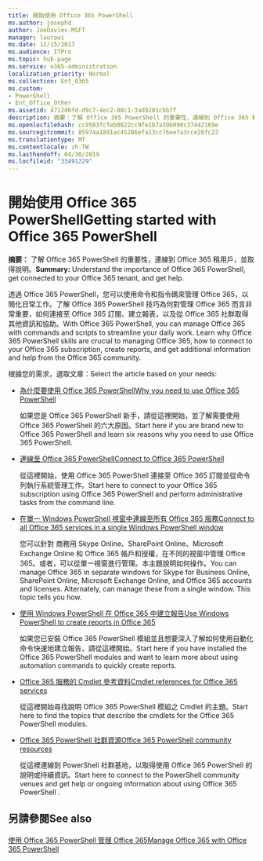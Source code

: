 ```yaml
---
title: 開始使用 Office 365 PowerShell
ms.author: josephd
author: JoeDavies-MSFT
manager: laurawi
ms.date: 12/15/2017
ms.audience: ITPro
ms.topic: hub-page
ms.service: o365-administration
localization_priority: Normal
ms.collection: Ent_O365
ms.custom:
- PowerShell
- Ent_Office_Other
ms.assetid: 4712d6fd-d9c7-4ec2-88c1-3ad9201cbb7f
description: 摘要：了解 Office 365 PowerShell 的重要性，連線到 Office 365 租用戶，並取得說明。
ms.openlocfilehash: cc9583fcfeb0822cc9fe1b7a39b090c37442169e
ms.sourcegitcommit: 85974a1891ac45286efa13cc76eefa3cce28fc22
ms.translationtype: MT
ms.contentlocale: zh-TW
ms.lasthandoff: 04/30/2019
ms.locfileid: "33491229"
---
```

# <a name="getting-started-with-office-365-powershell"></a><span data-ttu-id="80e05-103">開始使用 Office 365 PowerShell</span><span class="sxs-lookup"><span data-stu-id="80e05-103">Getting started with Office 365 PowerShell</span></span>

 <span data-ttu-id="80e05-104">**摘要：** 了解 Office 365 PowerShell 的重要性，連線到 Office 365 租用戶，並取得說明。</span><span class="sxs-lookup"><span data-stu-id="80e05-104">**Summary:** Understand the importance of Office 365 PowerShell, get connected to your Office 365 tenant, and get help.</span></span>
  
<span data-ttu-id="80e05-p101">透過 Office 365 PowerShell，您可以使用命令和指令碼來管理 Office 365，以簡化日常工作。了解 Office 365 PowerShell 技巧為何對管理 Office 365 而言非常重要，如何連接至 Office 365 訂閱、建立報表，以及從 Office 365 社群取得其他資訊和協助。</span><span class="sxs-lookup"><span data-stu-id="80e05-p101">With Office 365 PowerShell, you can manage Office 365 with commands and scripts to streamline your daily work. Learn why Office 365 PowerShell skills are crucial to managing Office 365, how to connect to your Office 365 subscription, create reports, and get additional information and help from the Office 365 community.</span></span>
  
<span data-ttu-id="80e05-107">根據您的需求，選取文章：</span><span class="sxs-lookup"><span data-stu-id="80e05-107">Select the article based on your needs:</span></span>
  
- [<span data-ttu-id="80e05-108">為什麼要使用 Office 365 PowerShell</span><span class="sxs-lookup"><span data-stu-id="80e05-108">Why you need to use Office 365 PowerShell</span></span>](why-you-need-to-use-office-365-powershell.md)
    
    <span data-ttu-id="80e05-109">如果您是 Office 365 PowerShell 新手，請從這裡開始，並了解需要使用 Office 365 PowerShell 的六大原因。</span><span class="sxs-lookup"><span data-stu-id="80e05-109">Start here if you are brand new to Office 365 PowerShell and learn six reasons why you need to use Office 365 PowerShell.</span></span> 
    
- [<span data-ttu-id="80e05-110">連線至 Office 365 PowerShell</span><span class="sxs-lookup"><span data-stu-id="80e05-110">Connect to Office 365 PowerShell</span></span>](connect-to-office-365-powershell.md)
    
    <span data-ttu-id="80e05-111">從這裡開始，使用 Office 365 PowerShell 連接至 Office 365 訂閱並從命令列執行系統管理工作。</span><span class="sxs-lookup"><span data-stu-id="80e05-111">Start here to connect to your Office 365 subscription using Office 365 PowerShell and perform administrative tasks from the command line.</span></span>
    
- [<span data-ttu-id="80e05-112">在單一 Windows PowerShell 視窗中連線至所有 Office 365 服務</span><span class="sxs-lookup"><span data-stu-id="80e05-112">Connect to all Office 365 services in a single Windows PowerShell window</span></span>](connect-to-all-office-365-services-in-a-single-windows-powershell-window.md)
    
    <span data-ttu-id="80e05-p102">您可以針對 商務用 Skype Online、SharePoint Online、Microsoft Exchange Online 和 Office 365 帳戶和授權，在不同的視窗中管理 Office 365。或者，可以從單一視窗進行管理。本主題說明如何操作。</span><span class="sxs-lookup"><span data-stu-id="80e05-p102">You can manage Office 365 in separate windows for Skype for Business Online, SharePoint Online, Microsoft Exchange Online, and Office 365 accounts and licenses. Alternately, can manage these from a single window. This topic tells you how.</span></span>
    
- [<span data-ttu-id="80e05-116">使用 Windows PowerShell 在 Office 365 中建立報告</span><span class="sxs-lookup"><span data-stu-id="80e05-116">Use Windows PowerShell to create reports in Office 365</span></span>](use-windows-powershell-to-create-reports-in-office-365.md)
    
    <span data-ttu-id="80e05-117">如果您已安裝 Office 365 PowerShell 模組並且想要深入了解如何使用自動化命令快速地建立報告，請從這裡開始。</span><span class="sxs-lookup"><span data-stu-id="80e05-117">Start here if you have installed the Office 365 PowerShell modules and want to learn more about using automation commands to quickly create reports.</span></span> 
    
- [<span data-ttu-id="80e05-118">Office 365 服務的 Cmdlet 參考資料</span><span class="sxs-lookup"><span data-stu-id="80e05-118">Cmdlet references for Office 365 services</span></span>](cmdlet-references-for-office-365-services.md)
    
    <span data-ttu-id="80e05-119">從這裡開始尋找說明 Office 365 PowerShell 模組之 Cmdlet 的主題。</span><span class="sxs-lookup"><span data-stu-id="80e05-119">Start here to find the topics that describe the cmdlets for the Office 365 PowerShell modules.</span></span>
    
- [<span data-ttu-id="80e05-120">Office 365 PowerShell 社群資源</span><span class="sxs-lookup"><span data-stu-id="80e05-120">Office 365 PowerShell community resources</span></span>](office-365-powershell-community-resources.md)
    
    <span data-ttu-id="80e05-121">從這裡連線到 PowerShell 社群基地，以取得使用 Office 365 PowerShell 的說明或持續資訊。</span><span class="sxs-lookup"><span data-stu-id="80e05-121">Start here to connect to the PowerShell community venues and get help or ongoing information about using Office 365 PowerShell .</span></span>
    
## <a name="see-also"></a><span data-ttu-id="80e05-122">另請參閱</span><span class="sxs-lookup"><span data-stu-id="80e05-122">See also</span></span>

#### 

[<span data-ttu-id="80e05-123">使用 Office 365 PowerShell 管理 Office 365</span><span class="sxs-lookup"><span data-stu-id="80e05-123">Manage Office 365 with Office 365 PowerShell</span></span>](manage-office-365-with-office-365-powershell.md)

